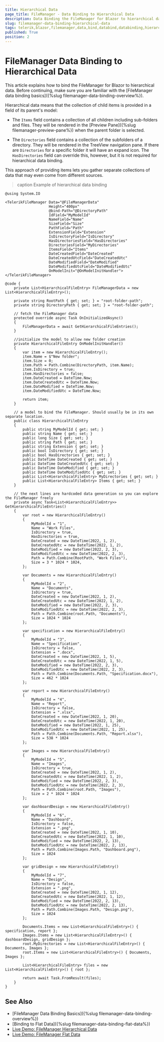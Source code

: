 ```yaml
---
title: Hierarchical Data
page_title: FileManager - Data Binding to Hierarchical Data
description: Data Binding the FileManager for Blazor to hierarchical data.
slug: filemanager-data-binding-hierarchical-data
tags: telerik,blazor,filemanager,data,bind,databind,databinding,hierarchical
published: True
position: 2
---
```


# FileManager Data Binding to Hierarchical Data

This article explains how to bind the FileManager for Blazor to hierarchical data. Before continuing, make sure you are familiar with the [FileManager data binding basics]({%slug filemanager-data-binding-overview%}).

Hierarchical data means that the collection of child items is provided in a field of its parent's model:

* The `Items` field contains a collection of all children including sub-folders and files. They will be rendered in the [Preview Pane]({%slug filemanager-preview-pane%}) when the parent folder is selected.

* The `Directories` field contains a collection of the subfolders of a directory. They will be rendered in the TreeView navigation pane. If there are `Directories` for a specific folder it will have an expand icon. The `HasDirectories` field can override this, however, but it is not required for hierarchical data binding.

This approach of providing items lets you gather separate collections of data that may even come from different sources.

>caption Example of hierarchical data binding

````CSHTML
@using System.IO

<TelerikFileManager Data="@FileManagerData"
                    Height="400px"
                    @bind-Path="@DirectoryPath"
                    IdField="MyModelId"
                    NameField="Name"
                    SizeField="Size"
                    PathField="Path"
                    ExtensionField="Extension"
                    IsDirectoryField="IsDirectory"
                    HasDirectoriesField="HasDirectories"
                    DirectoriesField="MyDirectories"
                    ItemsField="Items"
                    DateCreatedField="DateCreated"
                    DateCreatedUtcField="DateCreatedUtc"
                    DateModifiedField="DateModified"
                    DateModifiedUtcField="DateModifiedUtc"
                    OnModelInit="@OnModelInitHandler">
</TelerikFileManager>

@code {
    private List<HierarchicalFileEntry> FileManagerData = new List<HierarchicalFileEntry>();

    private string RootPath { get; set; } = "root-folder-path";
    private string DirectoryPath { get; set; } = "root-folder-path";

    // fetch the FileManager data
    protected override async Task OnInitializedAsync()
    {
        FileManagerData = await GetHierarchicalFileEntries();
    }

    //initialize the model to allow new folder creation
    private HierarchicalFileEntry OnModelInitHandler()
    {
        var item = new HierarchicalFileEntry();
        item.Name = $"New folder";
        item.Size = 0;
        item.Path = Path.Combine(DirectoryPath, item.Name);
        item.IsDirectory = true;
        item.HasDirectories = false;
        item.DateCreated = DateTime.Now;
        item.DateCreatedUtc = DateTime.Now;
        item.DateModified = DateTime.Now;
        item.DateModifiedUtc = DateTime.Now;

        return item;
    }

    // a model to bind the FileManager. Should usually be in its own separate location.
    public class HierarchicalFileEntry
    {
        public string MyModelId { get; set; }
        public string Name { get; set; }
        public long Size { get; set; }
        public string Path { get; set; }
        public string Extension { get; set; }
        public bool IsDirectory { get; set; }
        public bool HasDirectories { get; set; }
        public DateTime DateCreated { get; set; }
        public DateTime DateCreatedUtc { get; set; }
        public DateTime DateModified { get; set; }
        public DateTime DateModifiedUtc { get; set; }
        public List<HierarchicalFileEntry> MyDirectories { get; set; }
        public List<HierarchicalFileEntry> Items { get; set; }
    }

    // the next lines are hardcoded data generation so you can explore the FileManager freely
    private async Task<List<HierarchicalFileEntry>> GetHierarchicalFileEntries()
    {
        var root = new HierarchicalFileEntry()
        {
            MyModelId = "1",
            Name = "Work Files",
            IsDirectory = true,
            HasDirectories = true,
            DateCreated = new DateTime(2022, 1, 2),
            DateCreatedUtc = new DateTime(2022, 1, 2),
            DateModified = new DateTime(2022, 2, 3),
            DateModifiedUtc = new DateTime(2022, 2, 3),
            Path = Path.Combine(RootPath, "Work Files"),
            Size = 3 * 1024 * 1024,
        };

        var Documents = new HierarchicalFileEntry()
        {
            MyModelId = "2",
            Name = "Documents",
            IsDirectory = true,
            DateCreated = new DateTime(2022, 1, 2),
            DateCreatedUtc = new DateTime(2022, 1, 2),
            DateModified = new DateTime(2022, 2, 3),
            DateModifiedUtc = new DateTime(2022, 2, 3),
            Path = Path.Combine(root.Path, "Documents"),
            Size = 1024 * 1024
        };

        var specification = new HierarchicalFileEntry()
        {
            MyModelId = "3",
            Name = "Specification",
            IsDirectory = false,
            Extension = ".docx",
            DateCreated = new DateTime(2022, 1, 5),
            DateCreatedUtc = new DateTime(2022, 1, 5),
            DateModified = new DateTime(2022, 2, 3),
            DateModifiedUtc = new DateTime(2022, 2, 3),
            Path = Path.Combine(Documents.Path, "Specification.docx"),
            Size = 462 * 1024
        };

        var report = new HierarchicalFileEntry()
        {
            MyModelId = "4",
            Name = "Report",
            IsDirectory = false,
            Extension = ".xlsx",
            DateCreated = new DateTime(2022, 1, 20),
            DateCreatedUtc = new DateTime(2022, 1, 20),
            DateModified = new DateTime(2022, 1, 25),
            DateModifiedUtc = new DateTime(2022, 1, 25),
            Path = Path.Combine(Documents.Path, "Report.xlsx"),
            Size = 538 * 1024
        };

        var Images = new HierarchicalFileEntry()
        {
            MyModelId = "5",
            Name = "Images",
            IsDirectory = true,
            DateCreated = new DateTime(2022, 1, 2),
            DateCreatedUtc = new DateTime(2022, 1, 2),
            DateModified = new DateTime(2022, 2, 3),
            DateModifiedUtc = new DateTime(2022, 2, 3),
            Path = Path.Combine(root.Path, "Images"),
            Size = 2 * 1024 * 1024
        };

        var dashboardDesign = new HierarchicalFileEntry()
        {
            MyModelId = "6",
            Name = "Dashboard",
            IsDirectory = false,
            Extension = ".png",
            DateCreated = new DateTime(2022, 1, 10),
            DateCreatedUtc = new DateTime(2022, 1, 10),
            DateModified = new DateTime(2022, 2, 13),
            DateModifiedUtc = new DateTime(2022, 2, 13),
            Path = Path.Combine(Images.Path, "Dashboard.png"),
            Size = 1024
        };

        var gridDesign = new HierarchicalFileEntry()
        {
            MyModelId = "7",
            Name = "Design",
            IsDirectory = false,
            Extension = ".png",
            DateCreated = new DateTime(2022, 1, 12),
            DateCreatedUtc = new DateTime(2022, 1, 12),
            DateModified = new DateTime(2022, 2, 13),
            DateModifiedUtc = new DateTime(2022, 2, 13),
            Path = Path.Combine(Images.Path, "Design.png"),
            Size = 1024
        };

        Documents.Items = new List<HierarchicalFileEntry>() { specification, report };
        Images.Items = new List<HierarchicalFileEntry>() { dashboardDesign, gridDesign };
        root.MyDirectories = new List<HierarchicalFileEntry>() { Documents, Images };
        root.Items = new List<HierarchicalFileEntry>() { Documents, Images };

        List<HierarchicalFileEntry> files = new List<HierarchicalFileEntry>() { root };

        return await Task.FromResult(files);
    }
}
````

## See Also

* [FileManager Data Binding Basics]({%slug filemanager-data-binding-overview%})
* [Binding to Flat Data]({%slug filemanager-data-binding-flat-data%})
* [Live Demo: FileManager Hierarchical Data](https://demos.telerik.com/blazor-ui/filemanager/hierarchical-data)
* [Live Demo: FileManager Flat Data](https://demos.telerik.com/blazor-ui/filemanager/flat-data)
